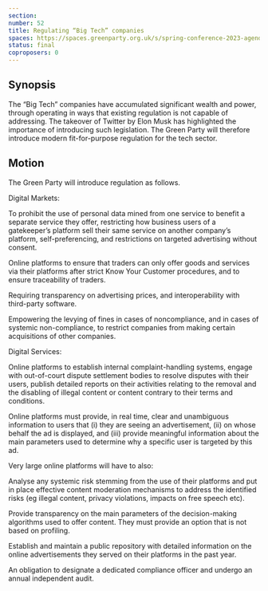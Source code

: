 ```yaml
---
section:
number: 52
title: Regulating “Big Tech” companies
spaces: https://spaces.greenparty.org.uk/s/spring-conference-2023-agenda-forum/?contentId=119613
status: final
coproposers: 0
---
```

## Synopsis
The “Big Tech” companies have accumulated significant wealth and power, through operating in ways that existing regulation is not capable of addressing. The takeover of Twitter by Elon Musk has highlighted the importance of introducing such legislation. The Green Party will therefore introduce modern fit-for-purpose regulation for the tech sector.

## Motion
The Green Party will introduce regulation as follows.

Digital Markets:

To prohibit the use of personal data mined from one service to benefit a separate service they offer, restricting how business users of a gatekeeper’s platform sell their same service on another company’s platform, self-preferencing, and restrictions on targeted advertising without consent.

Online platforms to ensure that traders can only offer goods and services via their platforms after strict Know Your Customer procedures, and to ensure traceability of traders.

Requiring transparency on advertising prices, and interoperability with third-party software.

Empowering the levying of fines in cases of noncompliance, and in cases of systemic non-compliance, to restrict companies from making certain acquisitions of other companies.

Digital Services:

Online platforms to establish internal complaint-handling systems, engage with out-of-court dispute settlement bodies to resolve disputes with their users, publish detailed reports on their activities relating to the removal and the disabling of illegal content or content contrary to their terms and conditions.

Online platforms must provide, in real time, clear and unambiguous information to users that (i) they are seeing an advertisement, (ii) on whose behalf the ad is displayed, and (iii) provide meaningful information about the main parameters used to determine why a specific user is targeted by this ad.

Very large online platforms will have to also:

Analyse any systemic risk stemming from the use of their platforms and put in place effective content moderation mechanisms to address the identified risks (eg illegal content, privacy violations, impacts on free speech etc).

Provide transparency on the main parameters of the decision-making algorithms used to offer content. They must provide an option that is not based on profiling.

Establish and maintain a public repository with detailed information on the online advertisements they served on their platforms in the past year.

An obligation to designate a dedicated compliance officer and undergo an annual independent audit.

